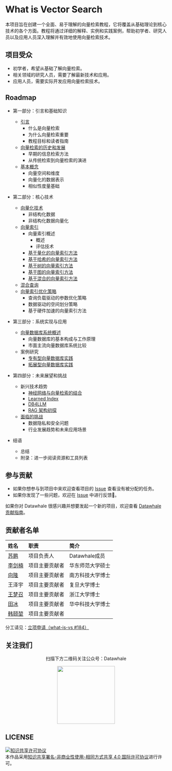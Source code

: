 # What is Vector Search

本项目旨在创建一个全面、易于理解的向量检索教程，它将覆盖从基础理论到核心技术的各个方面。教程将通过详细的解释、实例和实践案例，帮助初学者、研究人员以及应用人员深入理解并有效地使用向量检索技术。

## 项目受众

- 初学者，希望从基础了解向量检索。
- 相关领域的研究人员，需要了解最新技术和应用。
- 应用人员，需要实际开发应用向量检索技术。

## Roadmap

- 第一部分：引言和基础知识
  - [引言](https://github.com/datawhalechina/what-is-vs/blob/8146b100f087f5ca9a86588c2397a17f3c7cfb5b/docs/chapter1/introduction.md)
    - 什么是向量检索
    - 为什么向量检索重要
    - 教程目标和读者指南
  - [向量检索的历史和发展](https://github.com/datawhalechina/what-is-vs/blob/8146b100f087f5ca9a86588c2397a17f3c7cfb5b/docs/chapter1/history.md)
    - 早期的信息检索方法
    - 从传统检索到向量检索的演进
  - [基本概念](https://github.com/datawhalechina/what-is-vs/blob/8146b100f087f5ca9a86588c2397a17f3c7cfb5b/docs/chapter1/basic.md)
    - 向量空间和维度
    - 向量化的数据表示
    - 相似性度量基础

- 第二部分：核心技术
  - [向量化技术](https://github.com/datawhalechina/what-is-vs/blob/73458aed965c2b592992786b8754db9f5ea126af/docs/chapter2/embedding.md)
    - 非结构化数据
    - 非结构化数据向量化
  - [向量索引](https://github.com/datawhalechina/what-is-vs/blob/73458aed965c2b592992786b8754db9f5ea126af/docs/chapter2/index.md)
    - 向量索引概述
      - 概述
      - 评估技术
    - [基于量化的向量索引方法](https://github.com/datawhalechina/what-is-vs/blob/73458aed965c2b592992786b8754db9f5ea126af/docs/chapter2/pq-based-index.md)
    - [基于哈希的向量索引方法](https://github.com/datawhalechina/what-is-vs/blob/73458aed965c2b592992786b8754db9f5ea126af/docs/chapter2/hash-based-index.md)
    - [基于树的向量索引方法](https://github.com/datawhalechina/what-is-vs/blob/73458aed965c2b592992786b8754db9f5ea126af/docs/chapter2/tree-based-index.md)
    - [基于图的向量索引方法](https://github.com/datawhalechina/what-is-vs/blob/73458aed965c2b592992786b8754db9f5ea126af/docs/chapter2/graph-based-index.md)
    - [基于混合的向量索引方法](https://github.com/datawhalechina/what-is-vs/blob/73458aed965c2b592992786b8754db9f5ea126af/docs/chapter2/hybrid-index.md)
  - [混合查询](https://github.com/datawhalechina/what-is-vs/blob/73458aed965c2b592992786b8754db9f5ea126af/docs/chapter2/hybrid-search.md)
  - [向量索引优化策略](https://github.com/datawhalechina/what-is-vs/blob/73458aed965c2b592992786b8754db9f5ea126af/docs/chapter2/index-tuning.md)
    - 查询负载驱动的参数优化策略
    - 数据驱动的空间划分策略
    - 基于硬件加速的向量索引方法

- 第三部分：系统实现与应用
  - [向量数据库系统概述](https://github.com/datawhalechina/what-is-vs/blob/73458aed965c2b592992786b8754db9f5ea126af/docs/chapter3/system.md)
    - 向量数据库的基本构成与工作原理
    - 市面主流向量数据库系统比较
  - 案例研究
    - [专有型向量数据库实践](https://github.com/datawhalechina/what-is-vs/blob/73458aed965c2b592992786b8754db9f5ea126af/docs/chapter3/system-case-special.md)
    - [拓展型向量数据库实践](https://github.com/datawhalechina/what-is-vs/blob/73458aed965c2b592992786b8754db9f5ea126af/docs/chapter3/system-case-expand.md)

- 第四部分：未来展望和挑战
  - 新兴技术趋势
    - [神经网络与向量检索的结合](https://github.com/datawhalechina/what-is-vs/blob/73458aed965c2b592992786b8754db9f5ea126af/docs/chapter4/NN-index.md)
    - [Learned Index](https://github.com/datawhalechina/what-is-vs/blob/73458aed965c2b592992786b8754db9f5ea126af/docs/chapter4/learned-index.md)
    - [DB4LLM](https://github.com/datawhalechina/what-is-vs/blob/73458aed965c2b592992786b8754db9f5ea126af/docs/chapter4/DB4LLM.md)
    - [RAG 架构初探](https://github.com/datawhalechina/what-is-vs/blob/73458aed965c2b592992786b8754db9f5ea126af/docs/chapter4/RAG.md)
  - [面临的挑战](https://github.com/datawhalechina/what-is-vs/blob/73458aed965c2b592992786b8754db9f5ea126af/docs/chapter4/challenge.md)
    - 数据隐私和安全问题
    - 行业发展趋势和未来应用场景

- 结语
  - 总结
  - 附录：进一步阅读资源和工具列表

## 参与贡献

- 如果你想参与到项目中来欢迎查看项目的 [Issue](https://github.com/datawhalechina/what-is-vs/issues) 查看没有被分配的任务。
- 如果你发现了一些问题，欢迎在 [Issue](https://github.com/datawhalechina/what-is-vs/issues) 中进行反馈🐛。

如果你对 Datawhale 很感兴趣并想要发起一个新的项目，欢迎查看 [Datawhale 贡献指南](https://github.com/datawhalechina/DOPMC#%E4%B8%BA-datawhale-%E5%81%9A%E5%87%BA%E8%B4%A1%E7%8C%AE)。

## 贡献者名单

| 姓名 | 职责 | 简介 |
| :----| :---- | :---- |
| [苏鹏](https://github.com/SuperSupeng) | 项目负责人 | Datawhale成员 |
| [李剑楠]((https://github.com/)ljn-aaa) | 项目主要贡献者 | 华东师范大学硕士 |
| [向隆](https://github.com/BenjaminXiang) | 项目主要贡献者 | 南方科技大学博士 |
| 王泽宇 | 项目主要贡献者 | 复旦大学博士 |
| [王梦召](https://github.com/whenever5225) | 项目主要贡献者 | 浙江大学博士 |
| [田冰](https://github.com/tianbing111) | 项目主要贡献者 | 华中科技大学博士 |
| [韩颐堃](https://github.com/YikunHan42) | 项目主要贡献者 |  |

分工请见：[立项申请（what-is-vs #184）](https://github.com/datawhalechina/DOPMC/issues/184)

## 关注我们

<div align=center>
<p>扫描下方二维码关注公众号：Datawhale</p>
<img src="https://raw.githubusercontent.com/datawhalechina/pumpkin-book/master/res/qrcode.jpeg" width = "180" height = "180">
</div>

## LICENSE

<a rel="license" href="http://creativecommons.org/licenses/by-nc-sa/4.0/"><img alt="知识共享许可协议" style="border-width:0" src="https://img.shields.io/badge/license-CC%20BY--NC--SA%204.0-lightgrey" /></a><br />本作品采用<a rel="license" href="http://creativecommons.org/licenses/by-nc-sa/4.0/">知识共享署名-非商业性使用-相同方式共享 4.0 国际许可协议</a>进行许可。